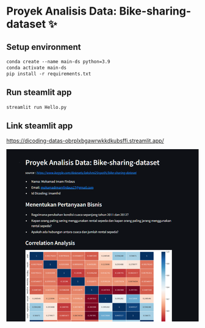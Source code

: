 # Proyek Analisis Data: Bike-sharing-dataset ✨

## Setup environment
```
conda create --name main-ds python=3.9
conda activate main-ds
pip install -r requirements.txt
```

## Run steamlit app
```
streamlit run Hello.py
```

## Link steamlit app
https://dicoding-datas-obrplxbgawrwkkdkubsffi.streamlit.app/

![Screenshot](https://github.com/Imam-f/dicoding-datas/blob/90ea2a1185277518ecc5aeb4053d27810458a97c/screenshot/Screenshot%202023-11-22%20015650.png)